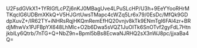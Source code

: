 U2FsdGVkX1+1YRIGfLcPZj6nKJ0MBagUve4LPuSLcHP/U3h+9EeYYooRHrMTKqclG6UDBmXKkQ+V5HJGrtUwsTMapc4cWZq5Lr6x79/0EsDc/MfQk9GDdpXuvZ+/IR62TY+iNHRsRqjHKQmRemEfHQ20vnjv8kTk9ENmTgI6FAl4zr+BRdjMhwVx1PJFBpYX648LhMlc+O2b6Dwa5sVQZ1JuOITk6SnOTvf2gyFdL7HtnjkblLy6Qtrb/7nTG+Q+NbZ9n+Bpml5bBs8EcwaNJRHQ2sX3nWJ8pc/jjxaBa4Q=